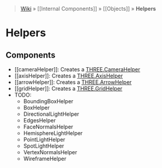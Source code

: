 > [Wiki](Home) » [[Internal Components]] » [[Objects]] » **Helpers**

# Helpers

## Components

* [[cameraHelper]]: Creates a [THREE.CameraHelper](http://threejs.org/docs/#Reference/Extras.Helpers/CameraHelper)
* [[axisHelper]]: Creates a [THREE.AxisHelper](http://threejs.org/docs/#Reference/Extras.Helpers/AxisHelper)
* [[arrowHelper]]: Creates a [THREE.ArrowHelper](http://threejs.org/docs/#Reference/Extras.Helpers/ArrowHelper)
* [[gridHelper]]: Creates a [THREE.GridHelper](https://threejs.org/docs/index.html#Reference/Extras.Helpers/GridHelper)
* TODO:
  * BoundingBoxHelper
  * BoxHelper
  * DirectionalLightHelper
  * EdgesHelper
  * FaceNormalsHelper
  * HemisphereLightHelper
  * PointLightHelper
  * SpotLightHelper
  * VertexNormalsHelper
  * WireframeHelper
